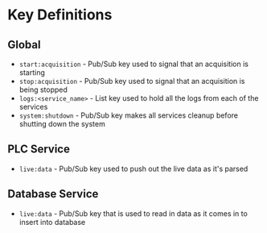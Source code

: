 # Key Definitions

## Global

* `start:acquisition` - Pub/Sub key used to signal that an acquisition is starting
* `stop:acquisition` - Pub/Sub key used to signal that an acquisition is being stopped
* `logs:<service_name>` - List key used to hold all the logs from each of the services
* `system:shutdown` - Pub/Sub key makes all services cleanup before shutting down the system

## PLC Service

* `live:data` - Pub/Sub key used to push out the live data as it's parsed

## Database Service

* `live:data` - Pub/Sub key that is used to read in data as it comes in to insert into database